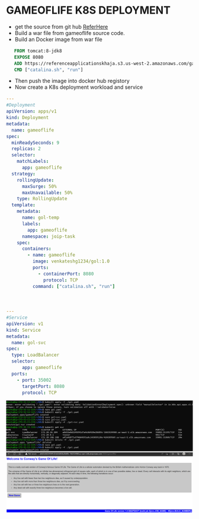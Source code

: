 # GAMEOFLIFE K8S DEPLOYMENT
* get the source from git hub [ReferHere](https://github.com/GUDAPATIVENKATESH/game-of-life.git)
* Build a war file from gameoflife source code.
* Build an Docker image from war file
```Dockerfile
   FROM tomcat:8-jdk8
   EXPOSE 8080
   ADD https://referenceapplicationskhaja.s3.us-west-2.amazonaws.com/gameoflife.war /usr/local/tomcat/webapps/gameoflife.war
   CMD ["catalina.sh", "run"]
``` 
* Then push the image into docker hub registory
* Now create a K8s deployment workload and service
```yaml
---
#Deployment
apiVersion: apps/v1
kind: Deployment
metadata:
  name: gameoflife
spec:
  minReadySeconds: 9
  replicas: 2
  selector:
    matchLabels:
      app: gameoflife
  strategy:
    rollingUpdate:
      maxSurge: 50%
      maxUnavailable: 50%
    type: RollingUpdate
  template:
    metadata:
      name: gol-temp
      labels:
        app: gameoflife
      namespace: joip-task
    spec:
      containers:
        - name: gameoflife
          image: venkateshg1234/gol:1.0
          ports:
            - containerPort: 8080
              protocol: TCP
          command: ["catalina.sh", "run"]
          


---
#Service
apiVersion: v1
kind: Service
metadata:
  name: gol-svc
spec:
  type: LoadBalancer
  selector:
      app: gameoflife
  ports:
    - port: 35002
      targetPort: 8080
      protocol: TCP
```
![PreView](gol1.png)
![PreView](gol2.png)
